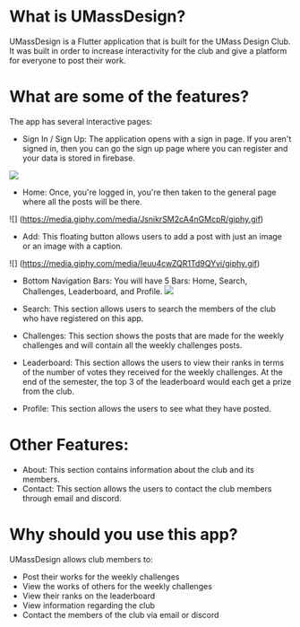 # What is UMassDesign?

UMassDesign is a Flutter application that is built for the UMass Design Club. It was built in order to increase interactivity for the club and give a platform for everyone to post their work. 

# What are some of the features?
The app has several interactive pages: 
* Sign In / Sign Up: The application opens with a sign in page. If you aren't signed in, then you can go the sign up page where you can register and your data is stored in firebase.

![](https://media.giphy.com/media/fW5cbr8nL0zrFRF6wg/giphy.gif)


* Home: Once, you're logged in, you're then taken to the general page where all the posts will be there.

![] (https://media.giphy.com/media/JsnikrSM2cA4nGMcpR/giphy.gif)

* Add: This floating button allows users to add a post with just an image or an image with a caption. 

![] (https://media.giphy.com/media/Ieuu4cwZQR1Td9QYvi/giphy.gif)


* Bottom Navigation Bars: You will have 5 Bars: Home, Search, Challenges, Leaderboard, and Profile.
![](https://media.giphy.com/media/cOVcSe0v7LdVw8ITgm/giphy.gif)

* Search: This section allows users to search the members of the club who have registered on this app.  
* Challenges: This section shows the posts that are made for the weekly challenges and will contain all the weekly challenges posts. 
* Leaderboard: This section allows the users to view their ranks in terms of the number of votes they received for the weekly challenges. At the end of the semester, the top 3 of the leaderboard would each get a prize from the club.  
* Profile: This section allows the users to see what they have posted. 

#  Other Features:

* About: This section contains information about the club and its members. 
* Contact: This section allows the users to contact the club members through email and discord.

# Why should you use this app?
UMassDesign allows club members to:
* Post their works for the weekly challenges
* View the works of others for the weekly challenges
* View their ranks on the leaderboard
* View information regarding the club  
* Contact the members of the club via email or discord
